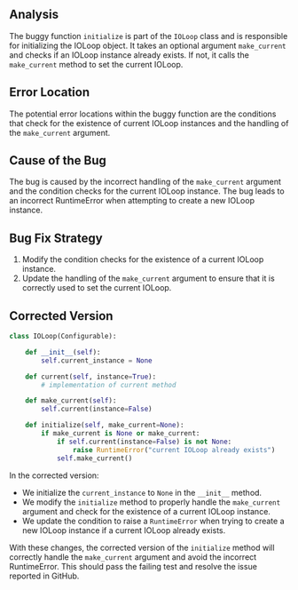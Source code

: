 ## Analysis
The buggy function `initialize` is part of the `IOLoop` class and is responsible for initializing the IOLoop object. It takes an optional argument `make_current` and checks if an IOLoop instance already exists. If not, it calls the `make_current` method to set the current IOLoop.

## Error Location
The potential error locations within the buggy function are the conditions that check for the existence of current IOLoop instances and the handling of the `make_current` argument.

## Cause of the Bug
The bug is caused by the incorrect handling of the `make_current` argument and the condition checks for the current IOLoop instance. The bug leads to an incorrect RuntimeError when attempting to create a new IOLoop instance.

## Bug Fix Strategy
1. Modify the condition checks for the existence of a current IOLoop instance.
2. Update the handling of the `make_current` argument to ensure that it is correctly used to set the current IOLoop.

## Corrected Version
```python
class IOLoop(Configurable):

    def __init__(self):
        self.current_instance = None

    def current(self, instance=True):
        # implementation of current method

    def make_current(self):
        self.current(instance=False)

    def initialize(self, make_current=None):
        if make_current is None or make_current:
            if self.current(instance=False) is not None:
                raise RuntimeError("current IOLoop already exists")
            self.make_current()
```

In the corrected version:
- We initialize the `current_instance` to `None` in the `__init__` method.
- We modify the `initialize` method to properly handle the `make_current` argument and check for the existence of a current IOLoop instance.
- We update the condition to raise a `RuntimeError` when trying to create a new IOLoop instance if a current IOLoop already exists.

With these changes, the corrected version of the `initialize` method will correctly handle the `make_current` argument and avoid the incorrect RuntimeError. This should pass the failing test and resolve the issue reported in GitHub.